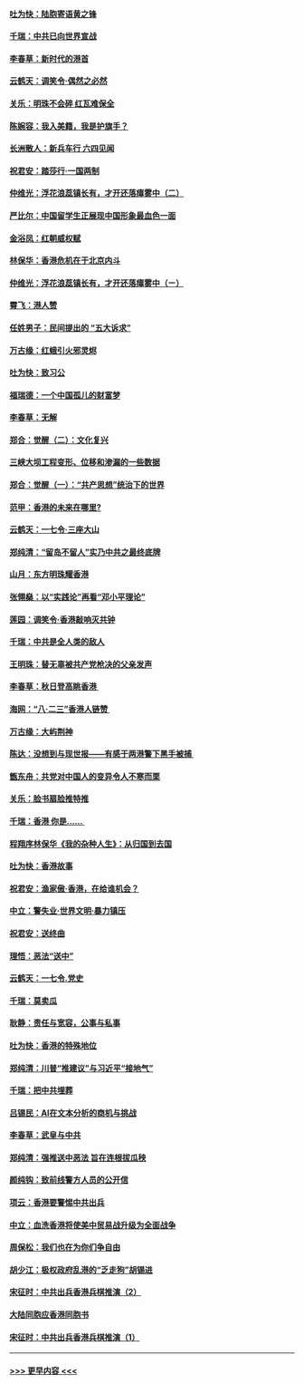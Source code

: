 #### [吐为快：陆胞寄语黄之锋](../pages/nsc993/n11491117.md?t=09010600) 
#### [千瑞：中共已向世界宣战](../pages/nsc993/n11490123.md?t=09010600) 
#### [李春草：新时代的港首](../pages/nsc993/n11489864.md?t=09010600) 
#### [云鹤天：调笑令·偶然之必然](../pages/nsc993/n11489701.md?t=09010600) 
#### [关乐：明珠不会碎 红瓦难保全](../pages/nsc993/n11489647.md?t=09010600) 
#### [陈婉容：我入美籍，我是护旗手？](../pages/nsc993/n11487908.md?t=09010600) 
#### [长洲散人：新兵车行 六四见闻](../pages/nsc993/n11487729.md?t=09010600) 
#### [祝君安：踏莎行‧一国两制](../pages/nsc993/n11487699.md?t=09010600) 
#### [仲维光：浮花浪蕊镇长有，才开还落瘴雾中（二）](../pages/nsc993/n11483286.md?t=09010600) 
#### [严比尔：中国留学生正展现中国形象最血色一面](../pages/nsc993/n11485145.md?t=09010600) 
#### [金浴凤：红朝威权赋](../pages/nsc993/n11485191.md?t=09010600) 
#### [林保华：香港危机在于北京内斗](../pages/nsc993/n11484593.md?t=09010600) 
#### [仲维光：浮花浪蕊镇长有，才开还落瘴雾中（ㄧ）](../pages/nsc993/n11483259.md?t=09010600) 
#### [霄飞：港人赞](../pages/nsc993/n11482957.md?t=09010600) 
#### [任姓男子：民间提出的 “五大诉求”](../pages/nsc993/n11482897.md?t=09010600) 
#### [万古缘：红蛾引火邪灵烬](../pages/nsc993/n11482886.md?t=09010600) 
#### [吐为快：致习公](../pages/nsc993/n11482867.md?t=09010600) 
#### [福瑞德：一个中国孤儿的财富梦](../pages/nsc993/n11482817.md?t=09010600) 
#### [李春草：无解](../pages/nsc993/n11482791.md?t=09010600) 
#### [郑合：觉醒（二）：文化复兴](../pages/nsc993/n11478025.md?t=09010600) 
#### [三峡大坝工程变形、位移和渗漏的一些数据](../pages/nsc993/n11478232.md?t=09010600) 
#### [郑合：觉醒（一）：“共产思想”统治下的世界](../pages/nsc993/n11477663.md?t=09010600) 
#### [范甲：香港的未来在哪里?](../pages/nsc993/n11477249.md?t=09010600) 
#### [云鹤天：一七令·三座大山](../pages/nsc993/n11477192.md?t=09010600) 
#### [郑纯清：“留岛不留人”实乃中共之最终底牌](../pages/nsc993/n11476160.md?t=09010600) 
#### [山月：东方明珠耀香港](../pages/nsc993/n11476077.md?t=09010600) 
#### [张翎燊：以“实践论”再看“邓小平理论”](../pages/nsc993/n11475733.md?t=09010600) 
#### [莲园：调笑令‧香港敲响灭共钟](../pages/nsc993/n11475723.md?t=09010600) 
#### [千瑞：中共是全人类的敌人](../pages/nsc993/n11475329.md?t=09010600) 
#### [王明珠：替无辜被共产党枪决的父亲发声](../pages/nsc993/n11474570.md?t=09010600) 
#### [李春草：秋日登高眺香港 ](../pages/nsc993/n11474491.md?t=09010600) 
#### [海网：“八·二三”香港人链赞 ](../pages/nsc993/n11474538.md?t=09010600) 
#### [万古缘：大屿荆神](../pages/nsc993/n11474401.md?t=09010600) 
#### [陈达：没想到与现世报——有感于两港警下黑手被捕 ](../pages/nsc993/n11472557.md?t=09010600) 
#### [甑东舟：共党对中国人的变异令人不寒而栗](../pages/nsc993/n11472496.md?t=09010600) 
#### [关乐：脸书扇脸推特推](../pages/nsc993/n11472488.md?t=09010600) 
#### [千瑞：香港  你是…… ](../pages/nsc993/n11472459.md?t=09010600) 
#### [程翔序林保华《我的杂种人生》：从归国到去国](../pages/nsc993/n11472369.md?t=09010600) 
#### [吐为快：香港故事](../pages/nsc993/n11471931.md?t=09010600) 
#### [祝君安：渔家傲‧香港，在给谁机会？](../pages/nsc993/n11469718.md?t=09010600) 
#### [中立：警失业‧世界文明‧暴力镇压](../pages/nsc993/n11467566.md?t=09010600) 
#### [祝君安：送终曲](../pages/nsc993/n11467546.md?t=09010600) 
#### [理悟：恶法“送中”](../pages/nsc993/n11467290.md?t=09010600) 
#### [云鹤天：一七令.党史](../pages/nsc993/n11464122.md?t=09010600) 
#### [千瑞：莫卖瓜](../pages/nsc993/n11463014.md?t=09010600) 
#### [耿静：责任与宽容，公事与私事](../pages/nsc993/n11462810.md?t=09010600) 
#### [吐为快：香港的特殊地位](../pages/nsc993/n11462562.md?t=09010600) 
#### [郑纯清：川普“推建议”与习近平“接地气”](../pages/nsc993/n11461683.md?t=09010600) 
#### [千瑞：把中共埋葬](../pages/nsc993/n11461658.md?t=09010600) 
#### [吕锡民：AI在文本分析的商机与挑战](../pages/nsc993/n11460607.md?t=09010600) 
#### [李春草：武皇与中共](../pages/nsc993/n11460589.md?t=09010600) 
#### [郑纯清：强推送中恶法 旨在连根拔瓜秧](../pages/nsc993/n11460526.md?t=09010600) 
#### [颜纯钩：致前线警方人员的公开信](../pages/nsc993/n11459564.md?t=09010600) 
#### [项云：香港要警惕中共出兵](../pages/nsc993/n11459530.md?t=09010600) 
#### [中立：血洗香港将使美中贸易战升级为全面战争](../pages/nsc993/n11459717.md?t=09010600) 
#### [周保松：我们也在为你们争自由](../pages/nsc993/n11459087.md?t=09010600) 
#### [胡少江：极权政府乱港的“乏走狗”胡锡进](../pages/nsc993/n11459051.md?t=09010600) 
#### [宋征时：中共出兵香港兵棋推演（2）](../pages/nsc993/n11458306.md?t=09010600) 
#### [大陆同胞应香港同胞书](../pages/nsc993/n11457241.md?t=09010600) 
#### [宋征时：中共出兵香港兵棋推演（1）](../pages/nsc993/n11455979.md?t=09010600) 

----
#### [ >>> 更早内容 <<< ](../indexes/nsc993-earlier.md)
